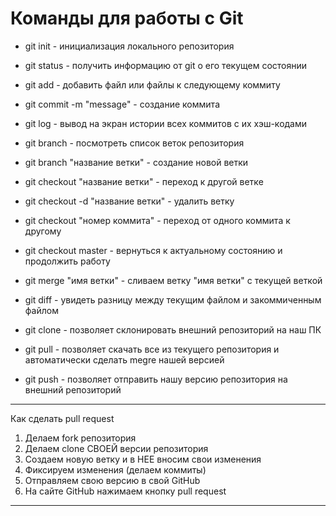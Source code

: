 # Команды для работы с Git

* git init - инициализация локального репозитория

* git status - получить информацию от git о его текущем состоянии

* git add - добавить файл или файлы к следующему коммиту

* git commit -m "message" - создание коммита

* git log - вывод на экран истории всех коммитов с их хэш-кодами

* git branch - посмотреть список веток репозитория

* git branch "название ветки" - создание новой ветки

* git checkout "название ветки" - переход к другой ветке

* git checkout -d "название ветки" - удалить ветку

* git checkout "номер коммита" - переход от одного коммита к другому

* git checkout master - вернуться к актуальному состоянию и продолжить работу

* git merge "имя ветки" - сливаем ветку "имя ветки" с текущей веткой

* git diff - увидеть разницу между текущим файлом и закоммиченным файлом

* git clone - позволяет склонировать внешний репозиторий на наш ПК

* git pull - позволяет скачать все из текущего репозитория и автоматически сделать megre нашей версией

* git push - позволяет отправить нашу версию репозитория на внешний репозиторий

-------------------------------------------------------------
Как сделать pull request 

1. Делаем fork репозитория
2. Делаем clone СВОЕЙ версии репозитория
3. Создаем новую ветку и в НЕЕ вносим свои изменения
4. Фиксируем изменения (делаем коммиты)
5. Отправляем свою версию в свой GitHub
6. На сайте GitHub нажимаем кнопку pull request
-------------------------------------------------------------